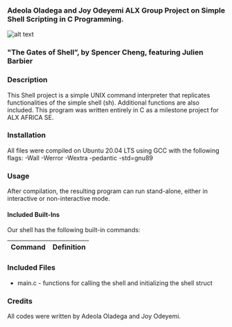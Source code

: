 ### Adeola Oladega and Joy Odeyemi ALX Group Project on Simple Shell Scripting in C Programming.

![alt text](https://s3.amazonaws.com/intranet-projects-files/holbertonschool-low_level_programming/235/shell.jpeg)
### "The Gates of Shell”, by Spencer Cheng, featuring Julien Barbier

### Description

This Shell project is a simple UNIX command interpreter that replicates functionalities of the simple shell (sh). Additional functions are also included. This program was written entirely in C as a milestone project for ALX AFRICA SE.

### Installation

All files were compiled on Ubuntu 20.04 LTS using GCC with the following flags: -Wall -Werror -Wextra -pedantic -std=gnu89

### Usage

After compilation, the resulting program can run stand-alone, either in interactive or non-interactive mode.

#### Included Built-Ins

Our shell has the following built-in commands:

| Command             | Definition                                                                                |
| ------------------- | ----------------------------------------------------------------------------------------- |


### Included Files

- main.c - functions for calling the shell and initializing the shell struct

### Credits

All codes were written by Adeola Oladega and Joy Odeyemi.